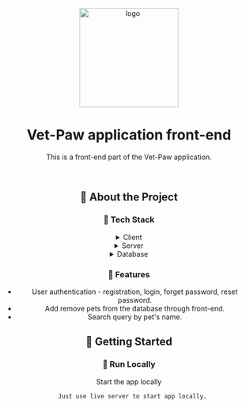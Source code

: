 <div align="center">

  <img src="assets/logo.png" alt="logo" width="200" height="auto" />
  <h1>Vet-Paw application front-end</h1>
  
  <p>
    This is a front-end part of the Vet-Paw application.
  </p>
  
<br />

<!-- About the Project -->
## :star2: About the Project

<!-- TechStack -->
### :space_invader: Tech Stack

<details>
  <summary>Client</summary>
  <ul>
    <li>Vanilla JS</li>
    <li>SCSS</li>
  </ul>
</details>

<details>
  <summary>Server</summary>
  <ul>
    <li>Nodejs</li>
    <li>Express.js</li>
    <li>Cors</li>
    <li>JsonWebToken</li>
  </ul>
</details>

<details>
<summary>Database</summary>
  <ul>
    <li>MySQL2</li>
    <li>Strapi SQLite</li>
  </ul>
</details>


<!-- Features -->
### :dart: Features

- User authentication - registration, login, forget password, reset password.
- Add remove pets from the database through front-end.
- Search query by pet's name.


<!-- Getting Started -->
## 	:toolbox: Getting Started

<!-- Run Locally -->
### :running: Run Locally

Start the app locally

```bash
  Just use live server to start app locally.
```